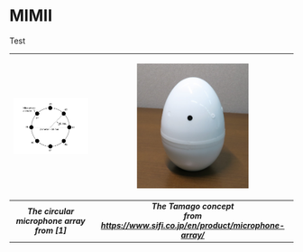 # MIMII


Test  

| <p align="center"> <img src="MIMII_Microphone_array.png" width="300"  /> </p> |  <p align="center"> <img src="Tamago_egg.png" width="200"  /> </p> |   
| ---       |   ---  |   
| <center> <b><i> The circular microphone array <br> from [1] </i></b> </center> |   <center> <b><i> The Tamago concept <br> from https://www.sifi.co.jp/en/product/microphone-array/ </i></b> </center> |    


